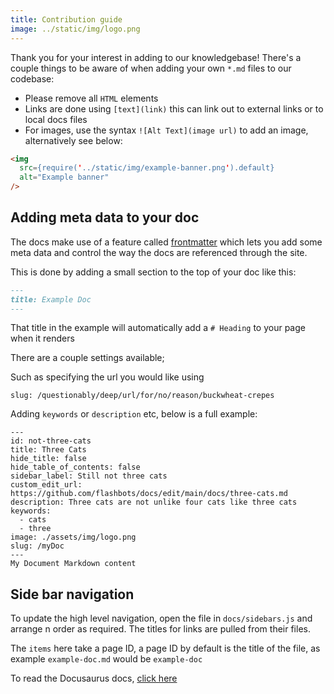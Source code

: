 ```yaml
---
title: Contribution guide
image: ../static/img/logo.png
---
```


Thank you for your interest in adding to our knowledgebase!
There's a couple things to be aware of when adding your own `*.md` files to our codebase: 

- Please remove all `HTML` elements 
- Links are done using `[text](link)` this can link out to external links or to local docs files
- For images, use the syntax `![Alt Text](image url)` to add an image, alternatively see below:

```md
<img
  src={require('../static/img/example-banner.png').default}
  alt="Example banner"
/>
```

## Adding meta data to your doc

The docs make use of a feature called [frontmatter](https://docusaurus.io/docs/api/plugins/@docusaurus/plugin-content-docs#markdown-frontmatter) which lets you add some meta data and 
control the way the docs are referenced through the site.

This is done by adding a small section to the top of your doc like this:

```md
---
title: Example Doc
---
```

That title in the example will automatically add a `# Heading` to your page when it renders

There are a couple settings available; 

Such as specifying the url you would like using 

`slug: /questionably/deep/url/for/no/reason/buckwheat-crepes`

Adding `keywords` or `description` etc, below is a full example:
```
---
id: not-three-cats
title: Three Cats
hide_title: false
hide_table_of_contents: false
sidebar_label: Still not three cats 
custom_edit_url: https://github.com/flashbots/docs/edit/main/docs/three-cats.md
description: Three cats are not unlike four cats like three cats
keywords:
  - cats
  - three
image: ./assets/img/logo.png
slug: /myDoc
---
My Document Markdown content
```

## Side bar navigation 

To update the high level navigation, open the file in `docs/sidebars.js` and arrange n order as required. The titles for links are pulled from their files. 

The `items` here take a page ID, a page ID by default is the title of the file, as example `example-doc.md` would be `example-doc` 

To read the Docusaurus docs, [click here](https://docusaurus.io/docs/sidebar)
